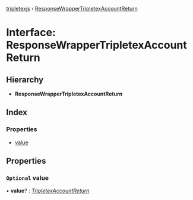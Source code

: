 [tripletexjs](../README.md) › [ResponseWrapperTripletexAccountReturn](responsewrappertripletexaccountreturn.md)

# Interface: ResponseWrapperTripletexAccountReturn

## Hierarchy

* **ResponseWrapperTripletexAccountReturn**

## Index

### Properties

* [value](responsewrappertripletexaccountreturn.md#optional-value)

## Properties

### `Optional` value

• **value**? : *[TripletexAccountReturn](tripletexaccountreturn.md)*

